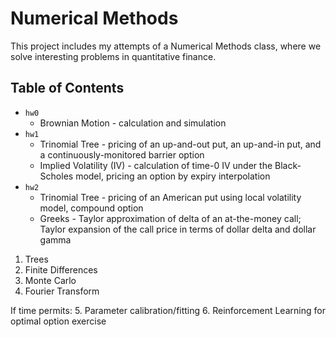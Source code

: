 # Numerical Methods
This project includes my attempts of a Numerical Methods class, where we solve interesting problems in quantitative finance.

## Table of Contents
* `hw0`
   - Brownian Motion - calculation and simulation
* `hw1`
   - Trinomial Tree - pricing of an up-and-out put, an up-and-in put, and a continuously-monitored barrier option
   - Implied Volatility (IV) - calculation of time-0 IV under the Black-Scholes model, pricing an option by expiry interpolation
* `hw2`
   - Trinomial Tree - pricing of an American put using local volatility model, compound option
   - Greeks - Taylor approximation of delta of an at-the-money call; Taylor expansion of the call price in terms of dollar delta and dollar gamma
1. Trees
2. Finite Differences
3. Monte Carlo
4. Fourier Transform

If time permits:
5. Parameter calibration/fitting
6. Reinforcement Learning for optimal option exercise
